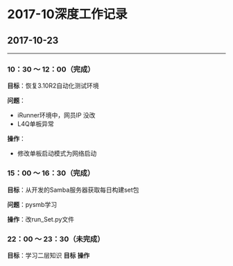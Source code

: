 # 2017-10深度工作记录

##  2017-10-23

---
### 10：30 ～ 12：00（完成）

**目标**：恢复3.10R2自动化测试环境

**问题**：

+ iRunner环境中，网员IP 没改
+ L4Q单板异常

**操作**：

+ 修改单板启动模式为网络启动	

### 15：00 ～ 16：30（完成）
**目标**：从开发的Samba服务器获取每日构建set包

**问题**：pysmb学习

**操作**：改run_Set.py文件


### 22：00 ～ 23：30（未完成）
**目标**：学习二层知识
**目标**
**操作**

